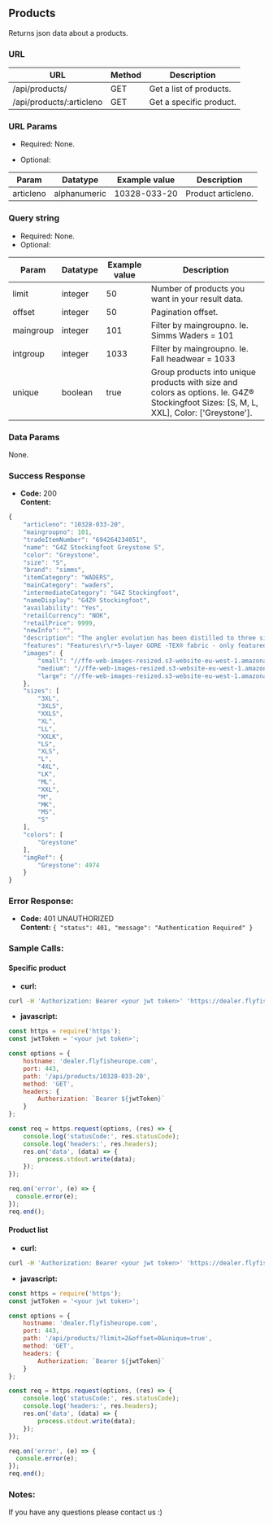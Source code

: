 ## Products

Returns json data about a products.

### URL

| URL                        | Method | Description
|----------------------------|--------|----------------------------
| /api/products/             | GET    | Get a list of products.
| /api/products/:articleno   | GET    | Get a specific product.


### URL Params

- Required:
    None.

- Optional:

| Param     | Datatype     | Example value | Description
|-----------|--------------|---------------|---------------------------------------
| articleno | alphanumeric | 10328-033-20  | Product articleno.


### Query string

- Required:
    None.
- Optional:

| Param     | Datatype     | Example value | Description
|-----------|--------------|---------------|---------------------------------------
| limit     | integer      | 50            | Number of products you want in your result data.
| offset    | integer      | 50            | Pagination offset.
| maingroup | integer      | 101           | Filter by maingroupno. Ie. Simms Waders = 101
| intgroup  | integer      | 1033          | Filter by maingroupno. Ie. Fall headwear = 1033
| unique    | boolean      | true          | Group products into unique products with size and colors as options. Ie. G4Z® Stockingfoot Sizes: [S, M, L, XXL], Color: ['Greystone'].


### Data Params

None.

### Success Response

  * __Code:__ 200   
    __Content:__
```javascript
{
    "articleno": "10328-033-20",
    "maingroupno": 101,
    "tradeItemNumber": "694264234051",
    "name": "G4Z Stockingfoot Greystone S",
    "color": "Greystone",
    "size": "S",
    "brand": "simms",
    "itemCategory": "WADERS",
    "mainCategory": "waders",
    "intermediateCategory": "G4Z Stockingfoot",
    "nameDisplay": "G4Z® Stockingfoot",
    "availability": "Yes",
    "retailCurrency": "NOK",
    "retailPrice": 9999,
    "newInfo": "",
    "description": "The angler evolution has been distilled to three simple steps: Catch a fish. Catch many fish. Catch the fish. Wise words, but limiting. In reality you define your fishing quest. And wherever it leads, G4Z® stockingfoots are built for the pinnacle with 5-layer GORE-TEX® PRO SHELL fabric that bolsters durability and enhances breathability by 25 percent. Powered by the most feature-rich mix on the market, G4Zs include YKK® waterproof center-front zipper for easy access/optimal ventilation, plush handwarmer pockets to toast frozen digits fast, and everything you need for an evolved wader that goes way beyond the basic.",
    "features": "Features\r\r•5-layer GORE -TEX® fabric - only featured in the G4Z & G4 Pro Waders - found in the seat, waist & throughout leg with 25% more breathability\r•Extended YKK® Aquaseal waterproof center-front zipper in the G4Z allows easy access for quick relief & additional ventilation; the center-front zip also allows for easy on/easy off\r•Most feature-rich wader in the Simms line:\r◦Large zippered chest pockets\r◦Comfortable lined hand warmer pockets provide room for heater packs, offer quick/easy hand warm-up & convenient hand placement\r◦Built-in low profile belt loops with high-quality 2” elastic belt featuring Simms Trout buckle\r◦2 Retractor docking stations; G4Z includes 1 Simms Retractor\r◦Included Super-fly Patch\r•Adjustable stretch spacer mesh/elastic suspenders provide the most advanced & comfortable suspender system available\r•Built-in Gravel Guards feature ultra abrasion-resistant material for added durability\r•Updated styling details set this wader apart from all others\r•Read more about Pro Shell \r FABRIC TECH: GORE-TEX® 3-layer Pro Shell Technology in upper/GORE-TEX ® 5-layer Pro Shell Technology in lower - 25% more breathable\rAPPROX. WEIGHT: 51 oz/1446 g\rSIZES: S, M, MS, MK, ML, L(9-11), LS, LK, LL(9-11), XL, XLS, XXL",
    "images": {
        "small": "//ffe-web-images-resized.s3-website-eu-west-1.amazonaws.com/80x80/product_1_4974.jpg",
        "medium": "//ffe-web-images-resized.s3-website-eu-west-1.amazonaws.com/400x/product_1_4974.jpg",
        "large": "//ffe-web-images-resized.s3-website-eu-west-1.amazonaws.com/800x/product_1_4974.jpg"
    },
    "sizes": [
        "3XL",
        "3XLS",
        "XXLS",
        "XL",
        "LL",
        "XXLK",
        "LS",
        "XLS",
        "L",
        "4XL",
        "LK",
        "ML",
        "XXL",
        "M",
        "MK",
        "MS",
        "S"
    ],
    "colors": [
        "Greystone"
    ],
    "imgRef": {
        "Greystone": 4974
    }
}
```
### Error Response:

  * **Code:** 401 UNAUTHORIZED   
    **Content:** `{ "status": 401, "message": "Authentication Required" }`


### Sample Calls:

#### Specific product

* __curl:__
```bash
curl -H 'Authorization: Bearer <your jwt token>' 'https://dealer.flyfisheurope.com/api/products/10328-033-20'
```

* __javascript:__

```javascript
const https = require('https');
const jwtToken = '<your jwt token>';

const options = {
    hostname: 'dealer.flyfisheurope.com',
    port: 443,
    path: '/api/products/10328-033-20',
    method: 'GET',
    headers: {
        Authorization: `Bearer ${jwtToken}`
    }
};

const req = https.request(options, (res) => {
    console.log('statusCode:', res.statusCode);
    console.log('headers:', res.headers);
    res.on('data', (data) => {
        process.stdout.write(data);
    });
});

req.on('error', (e) => {
  console.error(e);
});
req.end();
```

#### Product list

  * __curl:__
```bash
curl -H 'Authorization: Bearer <your jwt token>' 'https://dealer.flyfisheurope.com/api/products/?limit=2&offset=0&unique=true'
```

* __javascript:__

```javascript
const https = require('https');
const jwtToken = '<your jwt token>';

const options = {
    hostname: 'dealer.flyfisheurope.com',
    port: 443,
    path: '/api/products/?limit=2&offset=0&unique=true',
    method: 'GET',
    headers: {
        Authorization: `Bearer ${jwtToken}`
    }
};

const req = https.request(options, (res) => {
    console.log('statusCode:', res.statusCode);
    console.log('headers:', res.headers);
    res.on('data', (data) => {
        process.stdout.write(data);
    });
});

req.on('error', (e) => {
  console.error(e);
});
req.end();
```


### Notes:

If you have any questions please contact us :)
